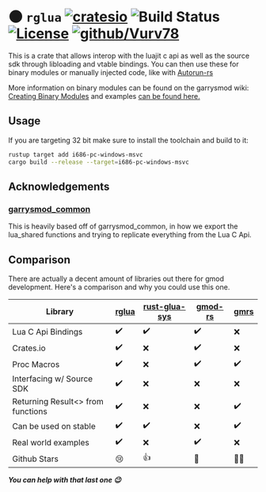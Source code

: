 # 🌑 ``rglua`` [![cratesio](https://img.shields.io/crates/v/rglua.svg)](https://crates.io/crates/rglua) ![Build Status](https://github.com/Vurv78/rglua/actions/workflows/ci.yml/badge.svg) [![License](https://img.shields.io/github/license/Vurv78/rglua?color=red)](https://opensource.org/licenses/Apache-2.0) [![github/Vurv78](https://img.shields.io/discord/824727565948157963?label=Discord&logo=discord&logoColor=ffffff&labelColor=7289DA&color=2c2f33)](https://discord.gg/epJFC6cNsw)

This is a crate that allows interop with the luajit c api as well as the source sdk through libloading and vtable bindings.
You can then use these for binary modules or manually injected code, like with [Autorun-rs](https://github.com/Vurv78/Autorun-rs)

More information on binary modules can be found on the garrysmod wiki: [Creating Binary Modules](https://wiki.facepunch.com/gmod/Creating_Binary_Modules) and examples [can be found here.](https://github.com/Vurv78/rglua/tree/master/examples)
## Usage
If you are targeting 32 bit make sure to install the toolchain and build to it:
```bash
rustup target add i686-pc-windows-msvc
cargo build --release --target=i686-pc-windows-msvc
```
## Acknowledgements
### [garrysmod_common](https://github.com/danielga/garrysmod_common)
This is heavily based off of garrysmod_common, in how we export the lua_shared functions and trying to replicate everything from the Lua C Api.

## Comparison
There are actually a decent amount of libraries out there for gmod development.
Here's a comparison and why you could use this one.

[rglua]: https://crates.io/crates/rglua
[rust-glua-sys]: https://github.com/SpiralP/rust-glua-sys
[gmod-rs]: https://crates.io/crates/gmod
[gmrs]: https://github.com/diogo464/gmrs

| Library                           | [rglua] | [rust-glua-sys] | [gmod-rs]  | [gmrs] |
|-----------------------------------|---------|-----------------|------------|--------|
| Lua C Api Bindings                | ✔️     | ✔️              | ✔️         | ❌    |
| Crates.io                         | ✔️     | ❌              | ✔️         | ❌    |
| Proc Macros                       | ✔️     | ❌              | ✔️         | ✔️    |
| Interfacing w/  Source SDK        | ✔️     | ❌              | ❌         | ❌    |
| Returning Result<> from functions | ✔️	 | ❌              | ❌         | ✔️    |
| Can be used on stable             | ✔️     | ✔️              | ❌         | ✔️    |
| Real world examples               | ✔️     | ❌              | ✔️         | ❌    |
| Github Stars                      | 😢     | 👍              | 👑         | 🤷‍♂️    |

__*You can help with that last one 😉*__